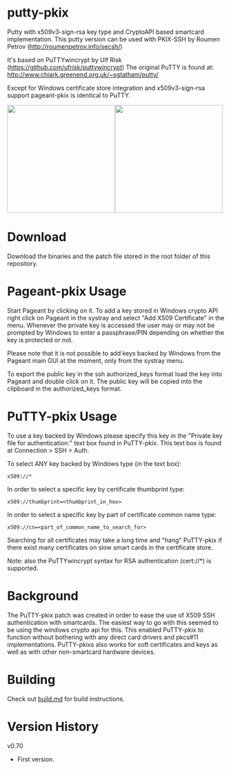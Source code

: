 # putty-pkix
Putty with x509v3-sign-rsa key type and CryptoAPI based smartcard implementation.
This putty version can be used with PKIX-SSH by Roumen Petrov (http://roumenpetrov.info/secsh/)

It's based on PuTTYwincrypt by Ulf Risk (https://github.com/ufrisk/puttywincrypt)
The original PuTTY is found at: http://www.chiark.greenend.org.uk/~sgtatham/putty/

Except for Windows certificate store integration and x509v3-sign-rsa support pageant-pkix is identical to PuTTY.

<img src="https://gist.githubusercontent.com/ufrisk/8dec5a98bcf875a6254f9e3aa35d12a0/raw/edad0efadd158d1226ebbf4d5587ed4b69f68242/putty_auth.png" height="250"/><img src="https://gist.githubusercontent.com/ufrisk/8dec5a98bcf875a6254f9e3aa35d12a0/raw/edad0efadd158d1226ebbf4d5587ed4b69f68242/putty_pageant_addcert.png" height="250"/>

Download
========
Download the binaries and the patch file stored in the root folder of this repository.

Pageant-pkix Usage
==================
Start Pageant by clicking on it. To add a key stored in Windows crypto API right click on Pageant in the systray and select "Add X509 Certificate" in the menu. Whenever the private key is accessed the user may or may not be prompted by Windows to enter a passphrase/PIN depending on whether the key is protected or not.

Please note that it is not possible to add keys backed by Windows from the Pageant main GUI at the moment, only from the systray menu.

To export the public key in the ssh authorized_keys format load the key into Pageant and double click on it. The public key will be copied into the clipboard in the authorized_keys format.

PuTTY-pkix Usage
================
To use a key backed by Windows please specify this key in the "Private key file for authentication:" text box found in PuTTY-pkix. This text box is found at Connection > SSH > Auth.

To select ANY key backed by Windows type (in the text box):

`x509://*`

In order to select a specific key by certificate thumbprint type:

`x509://thumbprint=<thumbprint_in_hex>`

In order to select a specific key by part of certificate common name type:

`x509://cn=<part_of_common_name_to_search_for>`

Searching for all certificates may take a long time and "hang" PuTTY-pkix if there exist many certificates on slow smart cards in the certificate store.

Note: also the PuTTYwincrypt syntax for RSA authentication (cert://*) is supported.

Background
==========
The PuTTY-pkix patch was created in order to ease the use of X509 SSH authentication with smartcards. The easiest way to go with this seemed to be using the windows crypto api for this. This enabled PuTTY-pkix to function without bothering with any direct card drivers and pkcs#11 implementations. PuTTY-pkixs also works for soft certificates and keys as well as with other non-smartcard hardware devices.

Building
========
Check out [build.md](BUILD.md) for build instructions.

Version History
===============

v0.70
  - First version.
 
